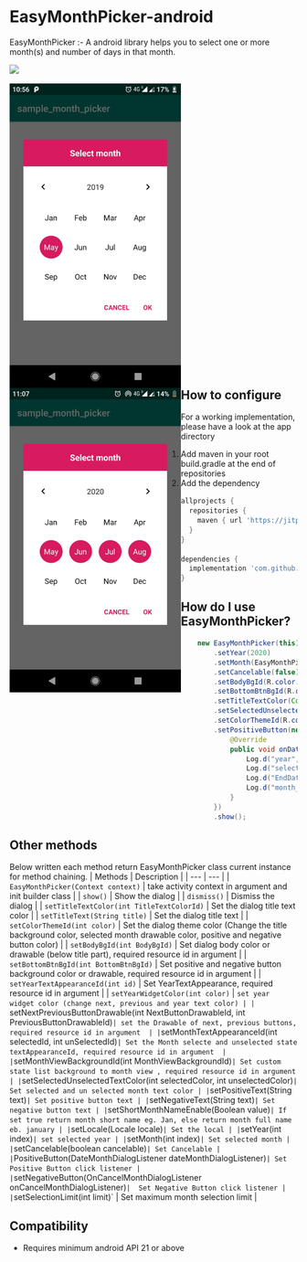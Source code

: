 # EasyMonthPicker-android
EasyMonthPicker :- A android library helps you to select one or more month(s) and number of days in that month.

[![](https://jitpack.io/v/hvyas3662/EasyMonthPicker-android.svg)](https://jitpack.io/#hvyas3662/EasyMonthPicker-android)

<div width="100%">
  <img src="images/single.jpg" style="float:left; margin-right:200px;" width="300" height="533">
  <img src="images/multipal_select.jpg" style="float:left;" width="300" height="533">
</div>

## How to configure

 For a working implementation, please have a look at the app directory
 1. Add maven in your root build.gradle at the end of repositories
 2. Add the dependency
```gradle
allprojects {
  repositories {
    maven { url 'https://jitpack.io' }
  }
}

dependencies {
  implementation 'com.github.hvyas3662:EasyMonthPicker-android:1.0'
}
```

## How do I use EasyMonthPicker?

  ```java
      new EasyMonthPicker(this)
          .setYear(2020)
          .setMonth(EasyMonthPicker.FEB)
          .setCancelable(false)
          .setBodyBgId(R.color.white)
          .setBottomBtnBgId(R.color.white)
          .setTitleTextColor(Color.WHITE)
          .setSelectedUnselectedTextColor(Color.WHITE, Color.BLACK)
          .setColorThemeId(R.color.colorAccent)
          .setPositiveButton(new DateMonthDialogListener() {
              @Override
              public void onDateMonth(int year, ArrayList<Integer> selectedMonthIndexList, ArrayList<Integer> EndDate, ArrayList<String> month_name) {
                  Log.d("year", year + "");
                  Log.d("selectedMonthIndexList", selectedMonthIndexList.toString());
                  Log.d("EndDate", EndDate.toString());
                  Log.d("month_name", month_name.toString());
              }
          })
          .show();

  ```
  
## Other methods
   Below written each method return EasyMonthPicker class current instance for method chaining.
   | Methods | Description |
   | --- | --- |
   | `EasyMonthPicker(Context context)` | take activity context in argument and init builder class  |
   | `show()` | Show the dialog |
   | `dismiss()` | Dismiss the dialog |
   | `setTitleTextColor(int TitleTextColorId)` | Set the dialog title text color |
   | `setTitleText(String title)` | Set the dialog title text |
   | `setColorThemeId(int color)` | Set the dialog theme color (Change the title background color, selected month drawable color, positive and negative button color) | 
   | `setBodyBgId(int BodyBgId)` | Set dialog body color or drawable (below title part), required resource id in argument | 
   | `setBottomBtnBgId(int BottomBtnBgId)` | Set positive and negative button background color or drawable, required resource id in argument |
   | `setYearTextAppearanceId(int id)` | Set YearTextAppearance, required resource id in argument |
   | `setYearWidgetColor(int color)` | `set year widget color (change next, previous and year text color) |
   | `setNextPreviousButtonDrawable(int NextButtonDrawableId, int PreviousButtonDrawableId)` | set the Drawable of next, previous buttons, required resource id in argument  |
   | `setMonthTextAppearanceId(int selectedId, int unSelectedId)` | Set the Month selecte and unselected state textAppearanceId, required resource id in argument  |
   | `setMonthViewBackgroundId(int MonthViewBackgroundId)` | Set custom state list background to month view , required resource id in argument  |
   | `setSelectedUnselectedTextColor(int selectedColor, int unselectedColor)` | Set selected and un selected month text color |
   | `setPositiveText(String text)` | Set positive button text |
   | `setNegativeText(String text)` | Set negative button text |
   | `setShortMonthNameEnable(Boolean value)` | If set true return month short name eg. Jan, else return month full name eb. january |
   | `setLocale(Locale locale)` | Set the local |
   | `setYear(int index)` | set selected year |
   | `setMonth(int index)` | Set selected month |
   | `setCancelable(boolean cancelable)` | Set Cancelable |
   | `PositiveButton(DateMonthDialogListener dateMonthDialogListener)` | Set Positive Button click listener |
   | `setNegativeButton(OnCancelMonthDialogListener onCancelMonthDialogListener)` |  Set Negative Button click listener |
   | `setSelectionLimit(int limit)` | Set maximum month selection limit |
  

## Compatibility
  
  * Requires minimum android API 21 or above
